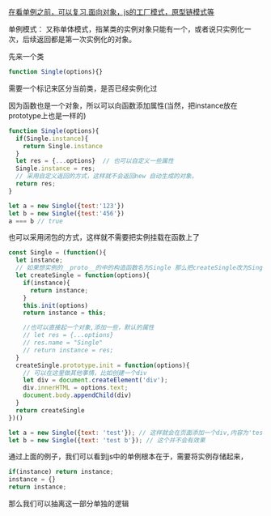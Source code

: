 [在看单例之前，可以复习,面向对象，js的工厂模式，原型链模式等](../../js/面向对象/2.1创建对象-工厂模式.md)

单例模式： 又称单体模式，指某类的实例对象只能有一个，或者说只实例化一次，后续返回都是第一次实例化的对象。

先来一个类
```javascript
function Single(options){}
```
需要一个标记来区分当前类，是否已经实例化过

因为函数也是一个对象，所以可以向函数添加属性(当然，把instance放在prototype上也是一样的)
```javascript
function Single(options){
  if(Single.instance){
    return Single.instance
  }
  let res = {...options}  // 也可以自定义一些属性
  Single.instance = res;
  // 采用自定义返回的方式，这样就不会返回new 自动生成的对象。
  return res;
}

let a = new Single({test:'123'})
let b = new Single({test:'456'})
a === b // true
```

也可以采用闭包的方式，这样就不需要把实例挂载在函数上了
```javascript
const Single = (function(){
  let instance;
  // 如果想实例的__proto__的中的构造函数名为Single 那么把createSingle改为Single,  因为通过闭包返回一个函数 实际new 的时候是 new createSingle()
  let createSingle = function(options){
    if(instance){
      return instance;
    }
    this.init(options)
    return instance = this;

    //也可以直接起一个对象,添加一些，默认的属性
    // let res = {...options}
    // res.name = "Single"
    // return instance = res;
  }
  createSingle.prototype.init = function(options){
    // 可以在这里做其他事情，比如创建一个div
    let div = document.createElement('div');
    div.innerHTML = options.text;
    document.body.appendChild(div)
  }
  return createSingle
})()

let a = new Single({text: 'test'}); // 这样就会在页面添加一个div,内容为'test'了
let b = new Single({text: 'test b'}); // 这个并不会有效果
```

通过上面的例子，我们可以看到js中的单例根本在于，需要将实例存储起来，
```javascript
if(instance) return instance;
instance = {}
return instance;
```

那么我们可以抽离这一部分单独的逻辑
```javascript

```





